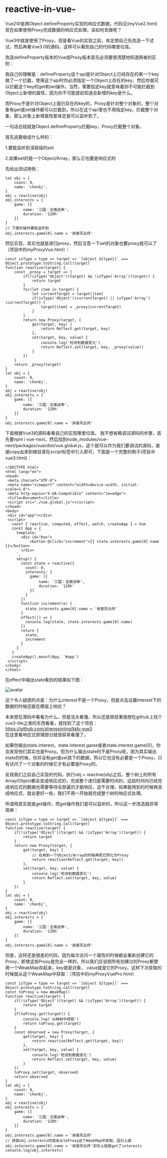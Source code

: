# reactive-in-vue-
Vue2中是用Object.defineProperty实现的响应式数据，代码见(myVue2.html)
现在如果使用Proxy完成数据的响应式处理，该如何去做呢？  

Vue3中就是使用了Proxy，但是看Vue的实现之前，肯定想自己先改造一下试试，然后再看Vue3.0的源码，这样可以看到自己的代码哪里垃圾。  

改造defineProperty版本的Vue成Proxy版本首先必须要很清楚地知道两者的区别：  

我自己的理解是：defineProperty这个api是针对Object上已经存在的某一个key做了一个拦截，使用这个api时你必须指定一个Object上存在的key，然后你就可以拦截这个key的get和set操作。当然，需要指定key就意味着你不可能拦截到Object上新增的属性，因为你不可能提前知道会新增的key是什么。  

而Proxy不是针对Object上面已存在的key的，Proxy是针对整个对象的，整个对象有get或set操作都可以拦截到，所以在这个api里也不用指定key。拦截整个对象，那么对象上新增属性那肯定是可以监听到了。  

一句话总结就是Object.defineProperty拦截key，Proxy拦截整个对象。  

首先说要做成什么样的：  

1.要能监听到深层级的set  

2.如果set的是一个Object/Array，那么它也要是响应式的  

先给出测试用例：  

```
let obj = {
    count: 0,
    name: 'chenbj',
}
obj = reactive(obj)
obj.interests = {
    game: [{
        name: '三国：全面战争',
        duration: '120h'
    }]
}
// 下面的操作要能监听到
obj.interests.game[0].name = '侠客风云传'
```

然后实现，其实也就是递归proxy，然后注意一下set的对象也要proxy就可以了（项目中的myProxyVue.html）：  
```
const isType = type => target => `[object ${type}]` === Object.prototype.toString.call(target)
function reactive(target) {
    const _proxy = target => {
        if(!isType('Object')(target) && !isType('Array')(target)) {
            return target
        }
        for(let item in target) {
            let currentTarget = target[item]
            if(isType('Object')(currentTarget) || isType('Array')(currentTarget)) {
                target[item] = _proxy(currentTarget)
            }
        }
        return new Proxy(target, {
            get(target, key) {
                return Reflect.get(target, key)
            },
            set(target, key, value) {
                console.log('检测到数据变化')
                return Reflect.set(target, key, _proxy(value))
            }
        })
    }
    return _proxy(target)
}
let obj = {
    count: 0,
    name: 'chenbj',
}
obj = reactive(obj)
obj.interests = {
    game: [{
        name: '三国：全面战争',
        duration: '120h'
    }]
}
obj.interests.game[0].name = '侠客风云传'
```
下面根据Vue3的源码看看自己的实现哪里垃圾。
我不想省略调试源码的步骤，首先要npm i  vue-next，然后找到node_modules/vue-next/packages/vue/dist/vue.global.js，这个就可以作为我们要调试的源码，直接copy出来到根目录在script标签中引入即可，下面是一个完整的例子(项目中vue3.html)：
 ```
 <!DOCTYPE html>
<html lang="en">
<head>
  <meta charset="UTF-8">
  <meta name="viewport" content="width=device-width, initial-scale=1.0">
  <meta http-equiv="X-UA-Compatible" content="ie=edge">
  <title>Document</title>
  <script src="./vue.global.js"></script>
</head>
<body>
  <div id="app"></div>
  <script>
    const { reactive, computed, effect, watch, createApp } = Vue
    const App = {
      template: `
        <div id="box">
            <button @click="increment">{{ state.interests.game[0].name }}</button>
        </div> 
      `,
      setup() {
        const state = reactive({
          count: 0,
          interests: {
            game: [{
                name: '三国：全面战争',
                duration: '120h'
            }]
          }
        })
        function increment(e) {
          state.interests.game[0].name = '侠客风云传'
        }
        effect(() => {
          console.log(state, state.interests.game[0].name)
        })
        return {
          state,
          increment
        }
      }
    }
    createApp().mount(App, '#app')
  </script>
</body>
</html>
 ``` 
在effect中输出state看到的结果如下图：  

![avatar](./state.png)  

这个令人疑惑的点是：为什么interest不是一个Proxy，但是点击设置interest下的数据的时候还能在模版上响应？  

本来想在源码中看看为什么，但是没太看懂，所以还是故技重施想在github上找个vue3-lite之类的东西看看，就找到了这个项目：https://github.com/shengxinjing/kkb-vue3  
在这里看响应式原理部分就很容易看懂了。  

如果你输出state.interest，state.interest.game或者state.interest.game[0]，你会发现他们其实也是Proxy。但为什么输出state时不是Proxy呢，因为其实输出state的时候，你并没有get或set其下的数据，所以它也没有必要是一个Proxy，只有访问了一个对象的时候它才有必要是Proxy的。  

反观我们之前自己实现的代码，执行obj = reactive(obj)之后，整个树上的所有Array/Object都会变成响应式的，完成整个递归是需要时间的，这段时间内已经完成响应式的数据也需要等待全部遍历才能响应，这不合理，如果能用到的时候再变成响应式，就会更好一些，我们不用一开始就完成整个树的响应式处理。  

所谓用其实就是get操作，而get操作我们是可以监听的，所以这一步改造就非常简单：  

```
const isType = type => target => `[object ${type}]` === Object.prototype.toString.call(target)
function reactive(target) {
    if(!isType('Object')(target) && !isType('Array')(target)) {
        return target
    }
    return new Proxy(target, {
        get(target, key) {
            // 在用到一个Object/Array的时候再把它转化为Proxy
            return reactive(Reflect.get(target, key))
        },
        set(target, key, value) {
            console.log('检测到数据变化')
            return Reflect.set(target, key, value)
        }
    })
}
let obj = {
    count: 0,
    name: 'chenbj',
}
obj = reactive(obj)
obj.interests = {
    game: [{
        name: '三国：全面战争',
        duration: '120h'
    }]
}
obj.interests.game[0].name = '侠客风云传'
```

但是，这样还是很差的代码，因为每次访问一个属性的时候都会重新创建它的Proxy，即使这些Proxy是完全一样的，所以我们应该把所有创建过的Proxy都使用一个WeakMap存起来，key就是对象， value就是它的Proxy。这样下次获取的时候就从这个WeakMap中获取：（项目中的myProxyVuePro.html）  
```
const isType = type => target => `[object ${type}]` === Object.prototype.toString.call(target)
const toProxy = new WeakMap()
function reactive(target) {
    if(!isType('Object')(target) && !isType('Array')(target)) {
        return target
    }
    if(toProxy.get(target)) {
        console.log('从映射中获取')
        return toProxy.get(target)
    }
    const observed = new Proxy(target, {
        get(target, key) {
            return reactive(Reflect.get(target, key))
        },
        set(target, key, value) {
            console.log('检测到数据变化')
            return Reflect.set(target, key, value)
        }
    })
    toProxy.set(target, observed)
    return observed
}
let obj = {
    count: 0,
    name: 'chenbj',
}
obj = reactive(obj)
obj.interests = {
    game: [{
        name: '三国：全面战争',
        duration: '120h'
    }]
}
obj.interests.game[0].name = '侠客风云传'
// 获取obj.interests时就会从toProxy这个WeakMap中获取，因为上面obj.interests.game[0].name = '侠客风云传'实际上就是get了interests
console.log(obj.interests)
```